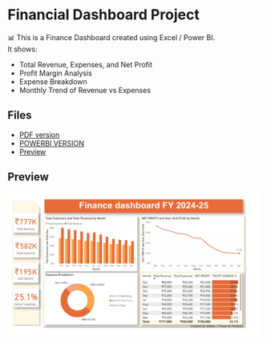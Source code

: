 # Financial Dashboard Project

📊 This is a Finance Dashboard created using Excel / Power BI.  
It shows:  
- Total Revenue, Expenses, and Net Profit  
- Profit Margin Analysis  
- Expense Breakdown  
- Monthly Trend of Revenue vs Expenses  

## Files
- [PDF version](WakasFinanceProject.pdf)
- [POWERBI VERSION](WakasFinanceProject.pbix)
- [Preview](Screenshot_17-8-2025_62419_.jpeg)

## Preview
![Dashboard Screenshot](Screenshot_17-8-2025_62419_.jpeg)
